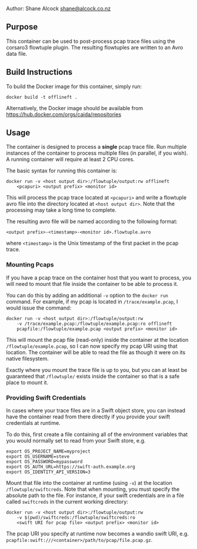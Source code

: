 Author: Shane Alcock <shane@alcock.co.nz>

## Purpose

This container can be used to post-process pcap trace files using the
corsaro3 flowtuple plugin. The resulting flowtuples are written to an Avro
data file.

## Build Instructions

To build the Docker image for this container, simply run:

    docker build -t offlineft .

Alternatively, the Docker image should be available from
https://hub.docker.com/orgs/caida/repositories

## Usage

The container is designed to process a **single** pcap trace file. Run
multiple instances of the container to process multiple files (in parallel,
if you wish). A running container will require at least 2 CPU cores.

The basic syntax for running this container is:

    docker run -v <host output dir>:/flowtuple/output:rw offlineft
        <pcapuri> <output prefix> <monitor id>

This will process the pcap trace located at `<pcapuri>` and write a
flowtuple avro file into the directory located at `<host output dir>`. Note
that the processing may take a long time to complete.

The resulting avro file will be named according to the following format:

    <output prefix>-<timestamp>-<monitor id>.flowtuple.avro

where `<timestamp>` is the Unix timestamp of the first packet in the pcap trace.

### Mounting Pcaps
If you have a pcap trace on the container host that you want to process, you
will need to mount that file inside the container to be able to process it.

You can do this by adding an additional `-v` option to the `docker run`
command. For example, if my pcap is located in `/trace/example.pcap`, I would
issue the command:

    docker run -v <host output dir>:/flowtuple/output:rw
        -v /trace/example.pcap:/flowtuple/example.pcap:ro offlineft
        pcapfile:/flowtuple/example.pcap <output prefix> <monitor id>

This will mount the pcap file (read-only) inside the container at the location
`/flowtuple/example.pcap`, so I can now specify my pcap URI using that
location. The container will be able to read the file as though it were on
its native filesystem.

Exactly where you mount the trace file is up to you, but you can at least
be guaranteed that `/flowtuple/` exists inside the container so that is a
safe place to mount it.

### Providing Swift Credentials
In cases where your trace files are in a Swift object store, you can instead
have the container read from there directly if you provide your swift
credentials at runtime.

To do this, first create a file containing all of the environment variables
that you would normally set to read from your Swift store, e.g.

    export OS_PROJECT_NAME=myproject
    export OS_USERNAME=steve
    export OS_PASSWORD=mypassword
    export OS_AUTH_URL=https://swift-auth.example.org
    export OS_IDENTITY_API_VERSION=3

Mount that file into the container at runtime (using `-v`) at the location
`/flowtuple/swiftcreds`. Note that when mounting, you must specify the
absolute path to the file. For instance, if your swift credentials are in a
file called `swiftcreds` in the current working directory:

    docker run -v <host output dir>:/flowtuple/output:rw
        -v $(pwd)/swiftcreds:/flowtuple/swiftcreds:ro
        <swift URI for pcap file> <output prefix> <monitor id>

The pcap URI you specify at runtime now becomes a wandio swift URI, e.g.
`pcapfile:swift:///<container>/path/to/pcap/file.pcap.gz`.
